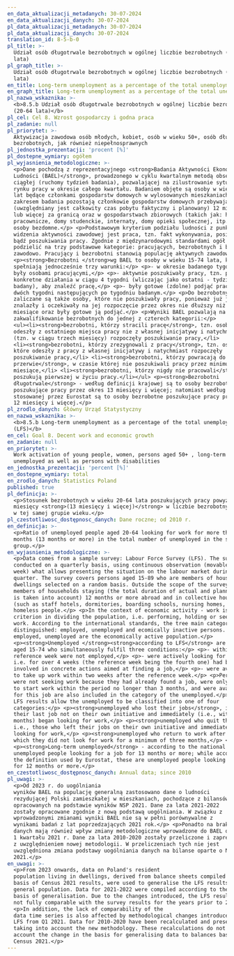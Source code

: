 ```yaml
---
en_data_aktualizacji_metadanych: 30-07-2024
en_data_aktualizacji_danych: 30-07-2024
pl_data_aktualizacji_metadanych: 30-07-2024
pl_data_aktualizacji_danych: 30-07-2024
translation_id: 8-5-b-0
pl_title: >-
  Udział osób długotrwale bezrobotnych w ogólnej liczbie bezrobotnych (20-64
  lata)
pl_graph_title: >-
  Udział osób długotrwale bezrobotnych w ogólnej liczbie bezrobotnych (20-64
  lata)
en_title: Long-term unemployment as a percentage of the total unemployment (LFS)
en_graph_title: Long-term unemployment as a percentage of the total unemployment (LFS)
pl_nazwa_wskaznika: >-
  <b>8.5.b Udział osób długotrwale bezrobotnych w ogólnej liczbie bezrobotnych
  (20-64 lata)</b>
pl_cel: Cel 8. Wzrost gospodarczy i godna praca
pl_zadanie: null
pl_priorytet: >-
  Aktywizacja zawodowa osób młodych, kobiet, osób w wieku 50+, osób długotrwale
  bezrobotnych, jak również niepełnosprawnych
pl_jednostka_prezentacji: 'procent [%]'
pl_dostepne_wymiary: ogółem
pl_wyjasnienia_metodologiczne: >-
  <p>Dane pochodzą z reprezentacyjnego <strong>Badania Aktywności Ekonomicznej
  Ludności (BAEL)</strong>, prowadzonego w cyklu kwartalnym metodą obserwacji
  ciągłej (ruchomy tydzień badania), pozwalającej na zilustrowanie sytuacji na
  rynku pracy w okresie całego kwartału. Badaniem objęte są osoby w wieku 15-89
  lat będące członkami gospodarstw domowych w wylosowanych mieszkaniach. Poza
  zakresem badania pozostają członkowie gospodarstw domowych przebywający
  (uwzględniany jest całkowity czas pobytu faktyczny i planowany) 12 miesięcy
  lub więcej za granicą oraz w gospodarstwach zbiorowych (takich jak: hotele
  pracownicze, domy studenckie, internaty, domy opieki społecznej, itp.) oraz
  osoby bezdomne.</p> <p>Podstawowym kryterium podziału ludności z punktu
  widzenia aktywności zawodowej jest praca, tzn. fakt wykonywania, posiadania
  bądź poszukiwania pracy. Zgodnie z międzynarodowymi standardami ogół można
  podzielić na trzy podstawowe kategorie: pracujących, bezrobotnych i biernych
  zawodowo. Pracujący i bezrobotni stanowią populację aktywnych zawodowo.</p>
  <p><strong>Bezrobotni </strong>wg BAEL to osoby w wieku 15-74 lata, które
  spełniają jednocześnie trzy warunki:</p> <p>- w okresie badanego tygodnia nie
  były osobami pracującymi,</p> <p>- aktywnie poszukiwały pracy, tzn. podjęły
  konkretne działania w ciągu 4 tygodni (wliczając jako ostatni - tydzień
  badany), aby znaleźć pracę,</p> <p>- były gotowe (zdolne) podjąć pracę w ciągu
  dwóch tygodni następujących po tygodniu badanym.</p> <p>Do bezrobotnych
  zaliczane są także osoby, które nie poszukiwały pracy, ponieważ już ją
  znalazły i oczekiwały na jej rozpoczęcie przez okres nie dłuższy niż 3
  miesiące oraz były gotowe ją podjąć.</p> <p>Wyniki BAEL pozwalają na
  zakwalifikowanie bezrobotnych do jednej z czterech kategorii:</p>
  <ul><li><strong>bezrobotni, którzy stracili pracę</strong>, tzn. osoby, które
  odeszły z ostatniego miejsca pracy nie z własnej inicjatywy i natychmiast
  (tzn. w ciągu trzech miesięcy) rozpoczęły poszukiwanie pracy,</li>
  <li><strong>bezrobotni, którzy zrezygnowali z pracy</strong>, tzn. osoby,
  które odeszły z pracy z własnej inicjatywy i natychmiast rozpoczęły
  poszukiwanie pracy,</li> <li><strong>bezrobotni, którzy powracają do pracy po
  przerwie</strong>, w czasie której nie poszukiwali pracy przez minimum 3
  miesiące,</li> <li><strong>bezrobotni, którzy nigdy nie pracowali</strong> i
  poszukują pierwszej w życiu pracy.</li></ul> <p><strong>Bezrobotni
  długotrwale</strong> - według definicji krajowej są to osoby bezrobotne
  poszukujące pracy przez okres 13 miesięcy i więcej; natomiast według definicji
  stosowanej przez Eurostat są to osoby bezrobotne poszukujące pracy przez okres
  12 miesięcy i więcej.</p>
pl_zrodlo_danych: Główny Urząd Statystyczny
en_nazwa_wskaznika: >-
  <b>8.5.b Long-term unemployment as a percentage of the total unemployment
  (LFS)</b>
en_cel: Goal 8. Decent work and economic growth
en_zadanie: null
en_priorytet: >-
  Work activation of young people, women, persons aged 50+ , long-term
  unemployed as well as persons with disabilities
en_jednostka_prezentacji: 'percent [%]'
en_dostepne_wymiary: total
en_zrodlo_danych: Statistics Poland
published: true
pl_definicja: >-
  <p>Stosunek bezrobotnych w wieku 20-64 lata poszukujących pracy powyżej 12
  miesięcy <strong>(13 miesięcy i więcej)</strong> w liczbie bezrobotnych ogółem
  w tej samej grupie wieku.</p>
pl_czestotliwosc_dostępnosc_danych: Dane roczne; od 2010 r.
en_definicja: >-
  <p>Ratio of unemployed people aged 20-64 looking for work for more than 12
  months (13 months or more) in the total number of unemployed in the same age
  group.</p>
en_wyjasnienia_metodologiczne: >-
  <p>Data comes from a sample survey: Labour Force Survey (LFS). The survey is
  conducted on a quarterly basis, using continuous observation (movable survey
  week) what allows presenting the situation on the labour market during a whole
  quarter. The survey covers persons aged 15-89 who are members of households in
  dwellings selected on a random basis. Outside the scope of the survey are
  members of households staying (the total duration of actual and planned stay
  is taken into account) 12 months or more abroad and in collective households
  (such as staff hotels, dormitories, boarding schools, nursing homes, etc.) and
  homeless people.</p> <p>In the context of economic activity - work is the main
  criterion in dividing the population, i.e. performing, holding or seeking
  work. According to the international standards, the tree main categories are
  distinguished: employed, unemployed and ecomically inactive persons. The
  employed, unemployed are the economically active population.</p>
  <p><strong>Unemployed </strong><strong>according to LFS</strong> are persons
  aged 15-74 who simultaneously fulfil three conditions:</p> <p>- within the
  reference week were not employed,</p> <p>- were actively looking for work,
  i.e. for over 4 weeks (the reference week being the fourth one) had been
  involved in concrete actions aimed at finding a job,</p> <p>- were available
  to take up work within two weeks after the reference week.</p> <p>Persons who
  were not seeking work because they had already found a job, were only waiting
  to start work within the period no longer than 3 months, and were available
  for this job are also included in the category of the unemployed.</p> <p>The
  LFS results allow the unemployed to be classified into one of four
  categories:</p> <p><strong>unemployed who lost their jobs</strong>, i.e., those who left
  their last job not on their own initiative and immediately (i.e., within three
  months) began looking for work,</p> <p><strong>unemployed who quit their jobs</strong>,
  i.e., those who left their jobs on their own initiative and immediately began
  looking for work,</p> <p><strong>unemployed who return to work after a break</strong> during
  which they did not look for work for a minimum of three months,</p> <p><strong>unemployed who have never worked</strong> and are looking for their first ever job.</p>
  <p><strong>Long-term unemployed</strong> - according to the national definition, these are
  unemployed people looking for a job for 13 months or more; while according to
  the definition used by Eurostat, these are unemployed people looking for a job
  for 12 months or more.</p>
en_czestotliwosc_dostępnosc_danych: Annual data; since 2010
pl_uwagi: >-
  <p>Od 2023 r. do uogólniania
  wyników BAEL na populację generalną zastosowano dane o ludności
  rezydującej Polski zamieszkałej w mieszkaniach, pochodzące z bilansów
  opracowanych na podstawie wyników NSP 2021. Dane za lata 2021-2022
  zostały opracowane zgodnie z nową podstawą uogólniania. W związku z
  wprowadzonymi zmianami wyniki BAEL nie są w pełni porównywalne z
  wynikami badań z lat poprzedzających 2021 rok.</p> <p>Ponadto na brak porównywalności szeregów czasowych
  danych mają również wpływ zmiany metodologiczne wprowadzone do BAEL od
  1 kwartału 2021 r. Dane za lata 2010-2020 zostały przeliczone i zaprezentowane
  z uwzględnieniem nowej metodologii. W przeliczeniach tych nie jest
  uwzględniona zmiana podstawy uogólniania danych na bilanse oparte o NSP
  2021.</p>
en_uwagi: >-
  <p>From 2023 onwards, data on Poland's resident
  population living in dwellings, derived from balance sheets compiled on the
  basis of Census 2021 results, were used to generalise the LFS results to the
  general population. Data for 2021-2022 were compiled according to the new
  basis of generalisation. Due to the changes introduced, the LFS results are
  not fully comparable with the survey results for the years prior to 2021.</p>
  <p>In addition, the lack of comparability of the
  data time series is also affected by methodological changes introduced to the
  LFS from Q1 2021. Data for 2010-2020 have been recalculated and presented
  taking into account the new methodology. These recalculations do not take into
  account the change in the basis for generalising data to balances based on the
  Census 2021.</p>
---
```

